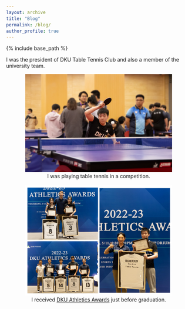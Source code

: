 ```yaml
---
layout: archive
title: "Blog"
permalink: /blog/
author_profile: true
---
```


{% include base_path %}


I was the president of DKU Table Tennis Club and also a member of the university team.
<br/>
<center><img src="/images/tabletennis2.jpg" alt="Shihe Pan playing table tennis in a competition" width="400"/></center>  
<center>I was playing table tennis in a competition.</center>
<br/>

<center><img src="/images/tabletennis.jpg" alt="Shihe Pan won DKU Athletics Awards" width="400"/></center>  
<center>I received <a href="https://athletics.dukekunshan.edu.cn/latest-in-athletics/dku-athletics-awards-celebrate-year-of-champions/">DKU Athletics Awards</a> just before graduation.</center>


